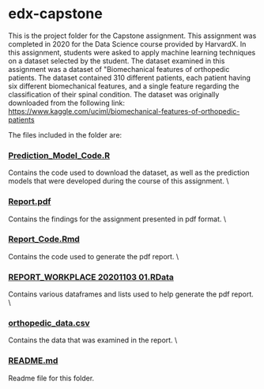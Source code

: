 # edx-capstone
This is the project folder for the Capstone assignment. This assignment was completed in 2020 for the Data Science course provided by HarvardX. In this assignment, students were asked to apply machine learning techniques on a dataset selected by the student. The dataset examined in this assignment was a dataset of "Biomechanical features of orthopedic patients. The dataset contained 310 different patients, each patient having six different biomechanical features, and a single feature regarding the classification of their spinal condition. The dataset was originally downloaded from the following link: https://www.kaggle.com/uciml/biomechanical-features-of-orthopedic-patients

The files included in the folder are:
### [Prediction_Model_Code.R](Prediction_Model_Code.R)
Contains the code used to download the dataset, as well as the prediction models that were developed during the course of this assignment.
\\

### [Report.pdf](Report.pdf)
Contains the findings for the assignment presented in pdf format.
\\

### [Report_Code.Rmd](Report_Code.Rmd)
Contains the code used to generate the pdf report.
\\

### [REPORT_WORKPLACE 20201103 01.RData](https://github.com/ciaranboyle/edx-capstone/blob/main/REPORT_WORKPLACE%2020201103%2001.RData)
Contains various dataframes and lists used to help generate the pdf report. 
\\

### [orthopedic_data.csv](orthopedic_data.csv)
Contains the data that was examined in the report.
\\

### [README.md](README.md)
Readme file for this folder.
